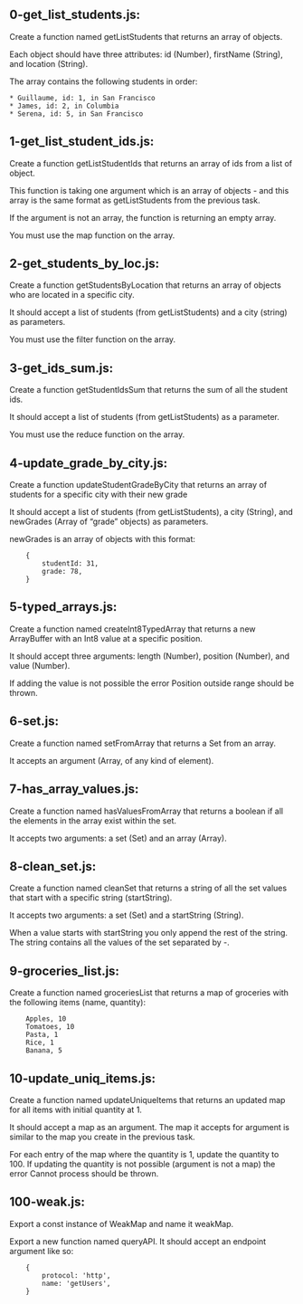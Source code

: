 ## 0-get_list_students.js:

Create a function named getListStudents that returns an array of objects.

Each object should have three attributes: id (Number), firstName (String), and location (String).

The array contains the following students in order:

	* Guillaume, id: 1, in San Francisco
	* James, id: 2, in Columbia
	* Serena, id: 5, in San Francisco

## 1-get_list_student_ids.js:

Create a function getListStudentIds that returns an array of ids from a list of object.

This function is taking one argument which is an array of objects - and this array is the same format as getListStudents from the previous task.

If the argument is not an array, the function is returning an empty array.

You must use the map function on the array.


## 2-get_students_by_loc.js:

Create a function getStudentsByLocation that returns an array of objects who are located in a specific city.

It should accept a list of students (from getListStudents) and a city (string) as parameters.

You must use the filter function on the array.


## 3-get_ids_sum.js:

Create a function getStudentIdsSum that returns the sum of all the student ids.

It should accept a list of students (from getListStudents) as a parameter.

You must use the reduce function on the array.


## 4-update_grade_by_city.js:

Create a function updateStudentGradeByCity that returns an array of students for a specific city with their new grade

It should accept a list of students (from getListStudents), a city (String), and newGrades (Array of “grade” objects) as parameters.

newGrades is an array of objects with this format:

		{
		    studentId: 31,
		    grade: 78,
		}


## 5-typed_arrays.js:

Create a function named createInt8TypedArray that returns a new ArrayBuffer with an Int8 value at a specific position.

It should accept three arguments: length (Number), position (Number), and value (Number).

If adding the value is not possible the error Position outside range should be thrown.


## 6-set.js:

Create a function named setFromArray that returns a Set from an array.

It accepts an argument (Array, of any kind of element).


## 7-has_array_values.js:

Create a function named hasValuesFromArray that returns a boolean if all the elements in the array exist within the set.

It accepts two arguments: a set (Set) and an array (Array).


## 8-clean_set.js:

Create a function named cleanSet that returns a string of all the set values that start with a specific string (startString).

It accepts two arguments: a set (Set) and a startString (String).

When a value starts with startString you only append the rest of the string. The string contains all the values of the set separated by -.



## 9-groceries_list.js:

Create a function named groceriesList that returns a map of groceries with the following items (name, quantity):

		Apples, 10
		Tomatoes, 10
		Pasta, 1
		Rice, 1
		Banana, 5


## 10-update_uniq_items.js:

Create a function named updateUniqueItems that returns an updated map for all items with initial quantity at 1.

It should accept a map as an argument. The map it accepts for argument is similar to the map you create in the previous task.

For each entry of the map where the quantity is 1, update the quantity to 100. If updating the quantity is not possible (argument is not a map) the error Cannot process should be thrown.


## 100-weak.js:

Export a const instance of WeakMap and name it weakMap.

Export a new function named queryAPI. It should accept an endpoint argument like so:

  		{
		    protocol: 'http',
		    name: 'getUsers',
		}
